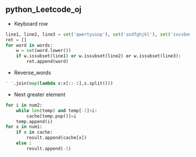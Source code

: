 **python_Leetcode_oj**
----------------------
* Keyboard row

```python
line1, line2, line3 = set('qwertyuiop'), set('asdfghjkl'), set('zxcvbnm')
ret = []
for word in words:
    w = set(word.lower())
    if w.issubset(line1) or w.issubset(line2) or w.issubset(line3):
        ret.append(word)
```

* Reverse_words
```python
' '.join(map(lambda x:x[::-1],s.split()))
```

* Next greater element
```python  	
for i in num2:
    while len(temp) and temp[-1]<i:
        cache[temp.pop()]=i
    temp.append(i)
for x in num1:
    if x in cache:
        result.append(cache[x])
    else :
        result.append(-1)
```
